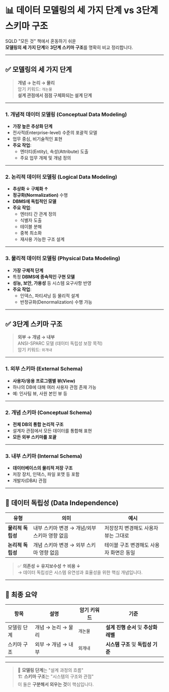 # 📊 데이터 모델링의 세 가지 단계 vs 3단계 스키마 구조

SQLD "모든 것" 책에서 혼동하기 쉬운  
**모델링의 세 가지 단계**와 **3단계 스키마 구조**를 명확히 비교 정리합니다.

---

## ✅ 모델링의 세 가지 단계  
> **개념 → 논리 → 물리**  
> 암기 키워드: `개논물`  
> **설계 관점에서 점점 구체화되는 설계 단계**

---

### 1. 개념적 데이터 모델링 (Conceptual Data Modeling)
- **가장 높은 추상화 단계**
- 전사적(Enterprise-level) 수준의 포괄적 모델
- 업무 중심, 비기술적인 표현
- **주요 작업**:  
  - 엔터티(Entity), 속성(Attribute) 도출  
  - 주요 업무 개체 및 개념 정의

---

### 2. 논리적 데이터 모델링 (Logical Data Modeling)
- **추상화 ↓ 구체화 ↑**
- **정규화(Normalization)** 수행
- **DBMS에 독립적인 모델**
- **주요 작업**:  
  - 엔터티 간 관계 정의  
  - 식별자 도출  
  - 테이블 분해  
  - 중복 최소화  
  - 재사용 가능한 구조 설계

---

### 3. 물리적 데이터 모델링 (Physical Data Modeling)
- **가장 구체적 단계**
- 특정 **DBMS에 종속적인 구현 모델**
- **성능, 보안, 가용성** 등 시스템 요구사항 반영
- **주요 작업**:  
  - 인덱스, 파티셔닝 등 물리적 설계  
  - 반정규화(Denormalization) 수행 가능

---

## ✅ 3단계 스키마 구조  
> **외부 → 개념 → 내부**  
> ANSI-SPARC 모델 (데이터 독립성 보장 목적)  
> 암기 키워드: `외개내`

---

### 1. 외부 스키마 (External Schema)
- **사용자/응용 프로그램별 뷰(View)**
- 하나의 DB에 대해 여러 사용자 관점 존재 가능
- 예: 인사팀 뷰, 사원 본인 뷰 등

---

### 2. 개념 스키마 (Conceptual Schema)
- **전체 DB의 통합 논리적 구조**
- 설계자 관점에서 모든 데이터를 통합해 표현
- **모든 외부 스키마를 포괄**

---

### 3. 내부 스키마 (Internal Schema)
- **데이터베이스의 물리적 저장 구조**
- 저장 장치, 인덱스, 파일 포맷 등 포함
- 개발자(DBA) 관점

---

## 🔐 데이터 독립성 (Data Independence)

| 유형                    | 의미                                                               | 예시 |
|-------------------------|--------------------------------------------------------------------|------|
| **물리적 독립성**       | 내부 스키마 변경 → 개념/외부 스키마 영향 없음                     | 저장장치 변경해도 사용자 뷰는 그대로 |
| **논리적 독립성**       | 개념 스키마 변경 → 외부 스키마 영향 없음                         | 테이블 구조 변경해도 사용자 화면은 동일 |

> ✅ **의존성 ↓ 유지보수성 ↑ 비용 ↓**  
> → 데이터 독립성은 시스템 유연성과 효율성을 위한 핵심 개념입니다.

---

## 📌 최종 요약

| 항목           | 설명                           | 암기 키워드 | 기준                         |
|----------------|--------------------------------|--------------|------------------------------|
| 모델링 단계    | 개념 → 논리 → 물리              | `개논물`     | **설계 진행 순서** 및 **추상화 레벨** |
| 스키마 구조    | 외부 → 개념 → 내부              | `외개내`     | **시스템 구조** 및 **독립성 기준**     |

---

> 📘 **모델링 단계**는 "설계 과정의 흐름"  
> 🏗️ **스키마 구조**는 "시스템의 구조와 관점"  
> 이 둘은 **구분해서 외우는 것**이 핵심입니다.
